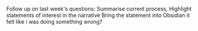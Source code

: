 Follow up on last week's questions:
Summarise current process,
	Highlight statements of interest in the narrative
	Bring the statement into Obsidian
	it felt like i was doing something wrong? 